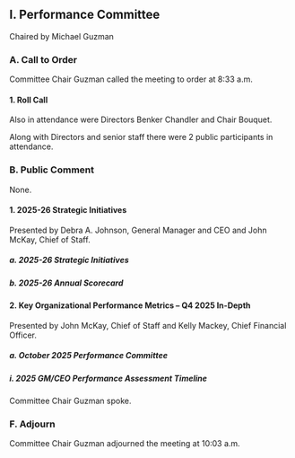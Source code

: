 ## I. Performance Committee

Chaired by Michael Guzman

### A. Call to Order

Committee Chair Guzman called the meeting to order at 8:33 a.m.

#### 1. Roll Call

Also in attendance were Directors Benker Chandler and Chair Bouquet.

Along with Directors and senior staff there were 2 public participants in attendance.

### B. Public Comment

None.

#### 1. 2025-26 Strategic Initiatives

Presented by Debra A. Johnson, General Manager and CEO and John McKay, Chief of Staff.

##### a. 2025-26 Strategic Initiatives

##### b. 2025-26 Annual Scorecard

#### 2. Key Organizational Performance Metrics – Q4 2025 In-Depth

Presented by John McKay, Chief of Staff and Kelly Mackey, Chief Financial Officer.

##### a. October 2025 Performance Committee

##### i. 2025 GM/CEO Performance Assessment Timeline

Committee Chair Guzman spoke.

### F. Adjourn

Committee Chair Guzman adjourned the meeting at 10:03 a.m.